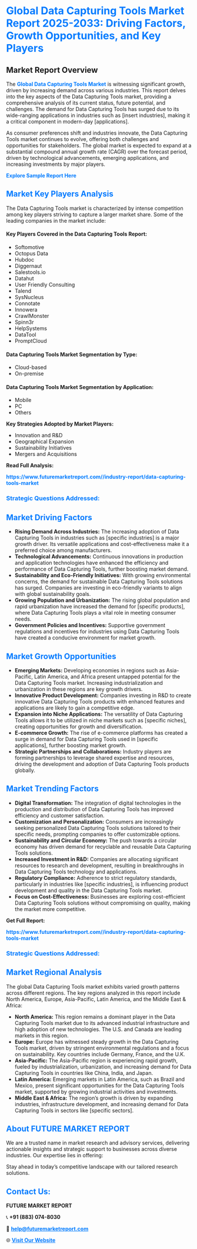<h1 style="color: #007BFF;">Global Data Capturing Tools Market Report 2025-2033: Driving Factors, Growth Opportunities, and Key Players</h1>

<section id="overview">
<h2>Market Report Overview</h2>
<p>The <a href="https://www.futuremarketreport.com//industry-report/data-capturing-tools-market" style="color: #007BFF; text-decoration: none;"><strong>Global Data Capturing Tools Market</strong></a> is witnessing significant growth, driven by increasing demand across various industries. This report delves into the key aspects of the Data Capturing Tools market, providing a comprehensive analysis of its current status, future potential, and challenges. The demand for Data Capturing Tools has surged due to its wide-ranging applications in industries such as [insert industries], making it a critical component in modern-day [applications].</p>
<p>As consumer preferences shift and industries innovate, the Data Capturing Tools market continues to evolve, offering both challenges and opportunities for stakeholders. The global market is expected to expand at a substantial compound annual growth rate (CAGR) over the forecast period, driven by technological advancements, emerging applications, and increasing investments by major players.</p>
</section>

<section id="overview">
<p><a href="https://www.futuremarketreport.com//request-sample/reportId=45564" style="color: #007BFF; text-decoration: none;"><strong>Explore Sample Report Here</strong></a></p>
</section>

<section id="key-players">
<h2 style="color: #007BFF;">Market Key Players Analysis</h2>
<p>The Data Capturing Tools market is characterized by intense competition among key players striving to capture a larger market share. Some of the leading companies in the market include:</p>
<h4>Key Players Covered in the Data Capturing Tools Report:</h4>
<ul><li>Softomotive</li><li>Octopus Data</li><li>Hubdoc</li><li>Diggernaut</li><li>Salestools.io</li><li>Datahut</li><li>User Friendly Consulting</li><li>Talend</li><li>SysNucleus</li><li>Connotate</li><li>Innowera</li><li>CrawlMonster</li><li>Spinn3r</li><li>HelpSystems</li><li>DataTool</li><li>PromptCloud</li></ul>
<h4>Data Capturing Tools Market Segmentation by Type:</h4>
<ul><li>Cloud-based</li><li>On-premise</li></ul>

<h4>Data Capturing Tools Market Segmentation by Application:</h4>
<ul><li>Mobile</li><li>PC</li><li>Others</li></ul>
<p><strong>Key Strategies Adopted by Market Players:</strong></p>
<ul>
<li>Innovation and R&D</li>
<li>Geographical Expansion</li>
<li>Sustainability Initiatives</li>
<li>Mergers and Acquisitions</li>
</ul>
</section>

<section>
<p><strong>Read Full Analysis: </strong></p><a href="https://www.futuremarketreport.com//industry-report/data-capturing-tools-market" style="color: #007BFF; text-decoration: none;"><strong>https://www.futuremarketreport.com//industry-report/data-capturing-tools-market</strong></a>
<h3 style="color: #007BFF;">Strategic Questions Addressed:</h3>
</section>

<section id="driving-factors">
<h2 style="color: #007BFF;">Market Driving Factors</h2>
<ul>
<li><strong>Rising Demand Across Industries:</strong> The increasing adoption of Data Capturing Tools in industries such as [specific industries] is a major growth driver. Its versatile applications and cost-effectiveness make it a preferred choice among manufacturers.</li>
<li><strong>Technological Advancements:</strong> Continuous innovations in production and application technologies have enhanced the efficiency and performance of Data Capturing Tools, further boosting market demand.</li>
<li><strong>Sustainability and Eco-Friendly Initiatives:</strong> With growing environmental concerns, the demand for sustainable Data Capturing Tools solutions has surged. Companies are investing in eco-friendly variants to align with global sustainability goals.</li>
<li><strong>Growing Population and Urbanization:</strong> The rising global population and rapid urbanization have increased the demand for [specific products], where Data Capturing Tools plays a vital role in meeting consumer needs.</li>
<li><strong>Government Policies and Incentives:</strong> Supportive government regulations and incentives for industries using Data Capturing Tools have created a conducive environment for market growth.</li>
</ul>
</section>

<section id="growth-opportunities">
<h2 style="color: #007BFF;">Market Growth Opportunities</h2>
<ul>
<li><strong>Emerging Markets:</strong> Developing economies in regions such as Asia-Pacific, Latin America, and Africa present untapped potential for the Data Capturing Tools market. Increasing industrialization and urbanization in these regions are key growth drivers.</li>
<li><strong>Innovative Product Development:</strong> Companies investing in R&D to create innovative Data Capturing Tools products with enhanced features and applications are likely to gain a competitive edge.</li>
<li><strong>Expansion into Niche Applications:</strong> The versatility of Data Capturing Tools allows it to be utilized in niche markets such as [specific niches], creating opportunities for growth and diversification.</li>
<li><strong>E-commerce Growth:</strong> The rise of e-commerce platforms has created a surge in demand for Data Capturing Tools used in [specific applications], further boosting market growth.</li>
<li><strong>Strategic Partnerships and Collaborations:</strong> Industry players are forming partnerships to leverage shared expertise and resources, driving the development and adoption of Data Capturing Tools products globally.</li>
</ul>
</section>

<section id="trending-factors">
<h2 style="color: #007BFF;">Market Trending Factors</h2>
<ul>
<li><strong>Digital Transformation:</strong> The integration of digital technologies in the production and distribution of Data Capturing Tools has improved efficiency and customer satisfaction.</li>
<li><strong>Customization and Personalization:</strong> Consumers are increasingly seeking personalized Data Capturing Tools solutions tailored to their specific needs, prompting companies to offer customizable options.</li>
<li><strong>Sustainability and Circular Economy:</strong> The push towards a circular economy has driven demand for recyclable and reusable Data Capturing Tools solutions.</li>
<li><strong>Increased Investment in R&D:</strong> Companies are allocating significant resources to research and development, resulting in breakthroughs in Data Capturing Tools technology and applications.</li>
<li><strong>Regulatory Compliance:</strong> Adherence to strict regulatory standards, particularly in industries like [specific industries], is influencing product development and quality in the Data Capturing Tools market.</li>
<li><strong>Focus on Cost-Effectiveness:</strong> Businesses are exploring cost-efficient Data Capturing Tools solutions without compromising on quality, making the market more competitive.</li>
</ul>
</section>

<section>
<p><strong>Get Full Report: </strong></p><a href="https://www.futuremarketreport.com//industry-report/data-capturing-tools-market" style="color: #007BFF; text-decoration: none;"><strong>https://www.futuremarketreport.com//industry-report/data-capturing-tools-market</strong></a>
<h3 style="color: #007BFF;">Strategic Questions Addressed:</h3>
</section>


<section id="regional-analysis">
<h2 style="color: #007BFF;">Market Regional Analysis</h2>
<p>The global Data Capturing Tools market exhibits varied growth patterns across different regions. The key regions analyzed in this report include North America, Europe, Asia-Pacific, Latin America, and the Middle East & Africa:</p>
<ul>
<li><strong>North America:</strong> This region remains a dominant player in the Data Capturing Tools market due to its advanced industrial infrastructure and high adoption of new technologies. The U.S. and Canada are leading markets in this region.</li>
<li><strong>Europe:</strong> Europe has witnessed steady growth in the Data Capturing Tools market, driven by stringent environmental regulations and a focus on sustainability. Key countries include Germany, France, and the U.K.</li>
<li><strong>Asia-Pacific:</strong> The Asia-Pacific region is experiencing rapid growth, fueled by industrialization, urbanization, and increasing demand for Data Capturing Tools in countries like China, India, and Japan.</li>
<li><strong>Latin America:</strong> Emerging markets in Latin America, such as Brazil and Mexico, present significant opportunities for the Data Capturing Tools market, supported by growing industrial activities and investments.</li>
<li><strong>Middle East & Africa:</strong> The region’s growth is driven by expanding industries, infrastructure development, and increasing demand for Data Capturing Tools in sectors like [specific sectors].</li>
</ul>
</section>

<footer>
<h2 style="color: #007BFF;">About FUTURE MARKET REPORT</h2>
<p>We are a trusted name in market research and advisory services, delivering actionable insights and strategic support to businesses across diverse industries. Our expertise lies in offering:</p>

<p>Stay ahead in today’s competitive landscape with our tailored research solutions.</p>

<h2 style="color: #007BFF;">Contact Us:</h2>
<p><strong>FUTURE MARKET REPORT</strong></p>
<p>📞 <strong>+91 (883) 074-8030</strong></p>
<p>📧 <strong><a href="mailto:help@futuremarketreport.com" style="color: #007BFF;">help@futuremarketreport.com</a></strong></p>
<p>🌐 <strong><a href="https://www.futuremarketreport.com/" style="color: #007BFF;">Visit Our Website</a></strong></p>
</footer>